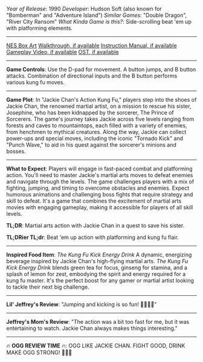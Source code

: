 *Year of Release*: 1990
*Developer*: Hudson Soft (also known for "Bomberman" and "Adventure Island")
*Similar Games*: "Double Dragon", "River City Ransom"
*What Kinda Game is this?*: Side-scrolling beat 'em up with platforming elements.

---
[NES Box Art](https://www.google.com/search?tbm=isch&q=NES+Box+Art+Jackie+Chan%27s+Action+Kung+Fu) 
[Walkthrough, if available](https://www.google.com/search?q=Walkthrough+NES+Jackie+Chan%27s+Action+Kung+Fu)
[Instruction Manual, if available](https://www.google.com/search?q=NES+Instruction+Manual+Jackie+Chan%27s+Action+Kung+Fu)
[Gameplay Video, if available](https://www.youtube.com/results?search_query=gameplay+NES+Jackie+Chan%27s+Action+Kung+Fu) 
[OST, if available](https://www.youtube.com/results?search_query=NES+Jackie+Chan%27s+Action+Kung+Fu+OST)

- - -
**Game Controls**:
Use the D-pad for movement. A button jumps, and B button attacks. Combination of directional inputs and the B button performs various kung fu moves.

- - -
**Game Plot**: 
In "Jackie Chan's Action Kung Fu," players step into the shoes of Jackie Chan, the renowned martial artist, on a mission to rescue his sister, Josephine, who has been kidnapped by the sorcerer, The Prince of Sorcerers. The game's journey takes Jackie across five levels ranging from forests and caves to mountaintops, each filled with a variety of enemies, from henchmen to mythical creatures. Along the way, Jackie can collect power-ups and special moves, including the iconic "Tornado Kick" and "Punch Wave," to aid in his quest against the sorcerer's minions and bosses.

- - -
**What to Expect**: 
Players will engage in fast-paced combat and platforming action. You'll need to master Jackie's martial arts moves to defeat enemies and navigate through the levels. The game challenges players with a mix of fighting, jumping, and timing to overcome obstacles and enemies. Expect humorous animations and challenging boss fights that require strategy and skill to defeat. It's a game that combines the excitement of martial arts movies with engaging gameplay, making it accessible for players of all skill levels.

**TL;DR**:
Martial arts action with Jackie Chan in a quest to save his sister.

**TL;DRier TL;dr**: 
Beat 'em up action with platforming and kung fu flair.

---
**Inspired Food Item**: *The Kung Fu Kick Energy Drink*
A dynamic, energizing beverage inspired by Jackie Chan's high-flying martial arts. *The Kung Fu Kick Energy Drink* blends green tea for focus, ginseng for stamina, and a splash of lemon for zest, embodying the spirit and energy required for a kung fu master. It's the perfect boost for any gamer or martial artist looking to tackle their next big challenge.

---
**Lil' Jeffrey's Review**: "Jumping and kicking is so fun! 🤸‍♂️👊😄"

---
**Jeffrey's Mom's Review**: "The action was a bit too fast for me, but it was entertaining to watch. Jackie Chan always makes things interesting."

---
🔥 **OGG REVIEW TIME** 🔥: OGG LIKE JACKIE CHAN. FIGHT GOOD, DRINK MAKE OGG STRONG! 🍵💪👊